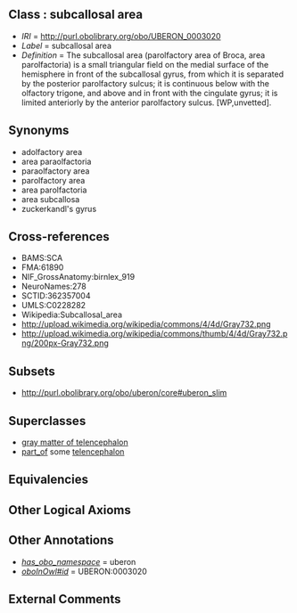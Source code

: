 
## Class : subcallosal area

 * *IRI* = http://purl.obolibrary.org/obo/UBERON_0003020
 * *Label* = subcallosal area
 * *Definition* = The subcallosal area (parolfactory area of Broca, area parolfactoria) is a small triangular field on the medial surface of the hemisphere in front of the subcallosal gyrus, from which it is separated by the posterior parolfactory sulcus; it is continuous below with the olfactory trigone, and above and in front with the cingulate gyrus; it is limited anteriorly by the anterior parolfactory sulcus. [WP,unvetted].

## Synonyms

 * adolfactory area
 * area paraolfactoria
 * paraolfactory area
 * parolfactory area
 * area parolfactoria
 * area subcallosa
 * zuckerkandl's gyrus

## Cross-references

 * BAMS:SCA
 * FMA:61890
 * NIF_GrossAnatomy:birnlex_919
 * NeuroNames:278
 * SCTID:362357004
 * UMLS:C0228282
 * Wikipedia:Subcallosal_area
 * http://upload.wikimedia.org/wikipedia/commons/4/4d/Gray732.png
 * http://upload.wikimedia.org/wikipedia/commons/thumb/4/4d/Gray732.png/200px-Gray732.png

## Subsets

 * http://purl.obolibrary.org/obo/uberon/core#uberon_slim

## Superclasses

 * [gray matter of telencephalon](../../UBERON/00/UBERON_0011300.md)
 * [part_of](../../BFO/50/BFO_0000050.md) some [telencephalon](../../UBERON/93/UBERON_0001893.md)

## Equivalencies


## Other Logical Axioms


## Other Annotations

 * *[has_obo_namespace](../../ce/oboInOwl#hasOBONamespace.md)* = uberon
 * *[oboInOwl#id](../../id/oboInOwl#id.md)* = UBERON:0003020

## External Comments

